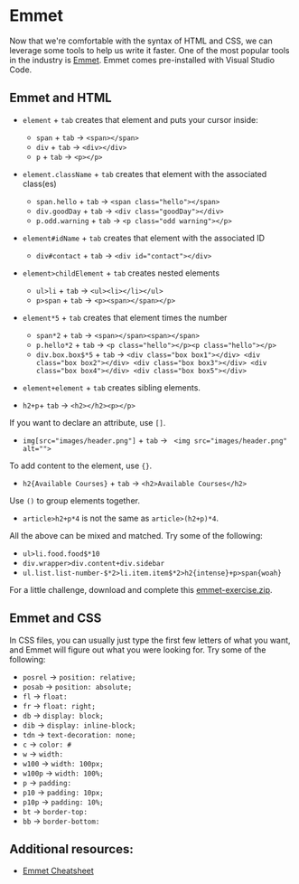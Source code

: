 <!-- Student takeaway -->
<!-- By the end of this lesson, the student should know:
- How to make an element using Emmet
- How to make an element with a class name using Emmet
- How to make an element with an ID name using Emmet
- How to make child elements using Emmet
- How to make multiple elements using Emmet
- How to make sibling elements using Emmet
- How to add attributes to elements using Emmet
- A bunch of CSS tab triggers in Emmet
-->

# Emmet

Now that we're comfortable with the syntax of HTML and CSS, we can leverage some tools to help us write it faster. One of the most popular tools in the industry is [Emmet](http://emmet.io/). Emmet comes pre-installed with Visual Studio Code.

## Emmet and HTML

* `element` + `tab` creates that element and puts your cursor inside:
  * `span` + `tab` → `<span></span>`
  * `div` + `tab` → `<div></div>`
  * `p` + `tab` → `<p></p>`

* `element.className` + `tab` creates that element with the associated class(es)
  * `span.hello` + `tab` → `<span class="hello"></span>`
  * `div.goodDay` + `tab` → `<div class="goodDay"></div>`
  * `p.odd.warning` + `tab` → `<p class="odd warning"></p>`

* `element#idName` + `tab` creates that element with the associated ID
  * `div#contact` + `tab` → `<div id="contact"></div>`

* `element>childElement` + `tab` creates nested elements
  * `ul>li` + `tab` → `<ul><li></li></ul>`
  * `p>span` + `tab` → `<p><span></span></p>`

* `element*5` + `tab` creates that element times the number
  * `span*2` + `tab` → `<span></span><span></span>`
  * `p.hello*2` + `tab` → `<p class="hello"></p><p class="hello"></p>`
  * `div.box.box$*5` + `tab` → `<div class="box box1"></div> <div class="box box2"></div> <div class="box box3"></div> <div class="box box4"></div> <div class="box box5"></div>`

* `element+element` + `tab` creates sibling elements. 
* `h2+p`+ `tab` → `<h2></h2><p></p>`

If you want to declare an attribute, use `[]`. 
 * `img[src="images/header.png"]` + `tab` →   ` <img src="images/header.png" alt="">`

To add content to the element, use `{}`.
* `h2{Available Courses}` + `tab` →    `<h2>Available Courses</h2>`

Use `()` to group elements together. 
* `article>h2+p*4` is not the same as `article>(h2+p)*4`.

All the above can be mixed and matched. Try some of the following:

* `ul>li.food.food$*10`
* `div.wrapper>div.content+div.sidebar`
* `ul.list.list-number-$*2>li.item.item$*2>h2{intense}+p>span{woah}`

For a little challenge, download and complete this [emmet-exercise.zip](https://hychalknotes.s3.amazonaws.com/emmet-exercise.zip).

## Emmet and CSS

In CSS files, you can usually just type the first few letters of what you want, and Emmet will figure out what you were looking for. Try some of the following:

* `posrel` →  `position: relative;`
* `posab` →  `position: absolute;`
* `fl` →  `float: `
* `fr` →  `float: right;`
* `db` →  `display: block;`
* `dib` →  `display: inline-block;`
* `tdn` →  `text-decoration: none;`
* `c` →  `color: #`
* `w` →  `width: `
* `w100` →  `width: 100px;`
* `w100p` →  `width: 100%;`
* `p` →  `padding: `
* `p10` →  `padding: 10px;`
* `p10p` →  `padding: 10%;`
* `bt` →  `border-top: `
* `bb` →  `border-bottom: `

## Additional resources:

* [Emmet Cheatsheet](http://docs.emmet.io/cheat-sheet/)